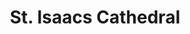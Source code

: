 ---
title: St. Isaacs Cathedral
tags: john
image: /files/St_Isaacs/St_Isaacs_2000.jpg
imageBase: St_Isaacs
alt: The dome of St. Isaacs Cathedral towering above the surrounding neighborhood in St. Petersburg.         
width: 2000
height: 1500
location: St. Petersburg, Russia
camera: Olympus Stylus Infinity
metaDescription: The dome of St. Isaacs Cathedral towering above the surrounding neighborhood in St. Petersburg.
---